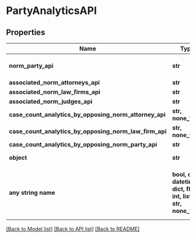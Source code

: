 # PartyAnalyticsAPI


## Properties
Name | Type | Description | Notes
------------ | ------------- | ------------- | -------------
**norm_party_api** | **str** | Link to Details for the Party. | 
**associated_norm_attorneys_api** | **str** |  | 
**associated_norm_law_firms_api** | **str** |  | 
**associated_norm_judges_api** | **str** |  | 
**case_count_analytics_by_opposing_norm_attorney_api** | **str, none_type** |  | 
**case_count_analytics_by_opposing_norm_law_firm_api** | **str, none_type** |  | 
**case_count_analytics_by_opposing_norm_party_api** | **str** |  | 
**object** | **str** |  | defaults to "PartyAnalyticsAPI"
**any string name** | **bool, date, datetime, dict, float, int, list, str, none_type** | any string name can be used but the value must be the correct type | [optional]

[[Back to Model list]](../README.md#documentation-for-models) [[Back to API list]](../README.md#documentation-for-api-endpoints) [[Back to README]](../README.md)


